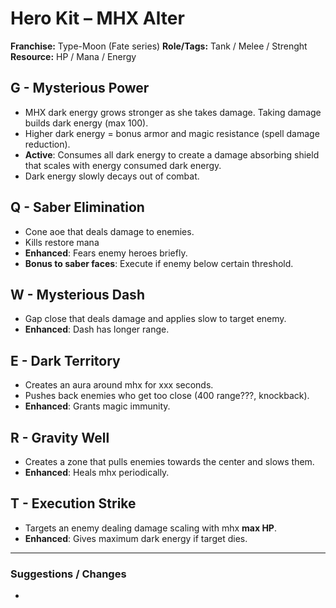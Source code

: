 # Hero Kit – MHX Alter

**Franchise:** Type-Moon (Fate series)
**Role/Tags:** Tank / Melee / Strenght
**Resource:** HP / Mana / Energy

## G - Mysterious Power
- MHX dark energy grows stronger as she takes damage. Taking damage builds dark energy (max 100).
- Higher dark energy = bonus armor and magic resistance (spell damage reduction). 
- **Active**: Consumes all dark energy to create a damage absorbing shield that scales with energy consumed dark energy. 
- Dark energy slowly decays out of combat.

## Q - Saber Elimination
- Cone aoe that deals damage to enemies. 
- Kills restore mana
- **Enhanced**: Fears enemy heroes briefly.
- **Bonus to saber faces**: Execute if enemy below certain threshold.

## W - Mysterious Dash
- Gap close that deals damage and applies slow to target enemy.
- **Enhanced**: Dash has longer range.

## E - Dark Territory
- Creates an aura around mhx for xxx seconds. 
- Pushes back enemies who get too close (400 range???, knockback).
- **Enhanced**: Grants magic immunity.

## R - Gravity Well
- Creates a zone that pulls enemies towards the center and slows them.
- **Enhanced**: Heals mhx periodically.

## T - Execution Strike
- Targets an enemy dealing damage scaling with mhx **max HP**.
- **Enhanced**: Gives maximum dark energy if target dies.

---

### Suggestions / Changes
- <your notes here>